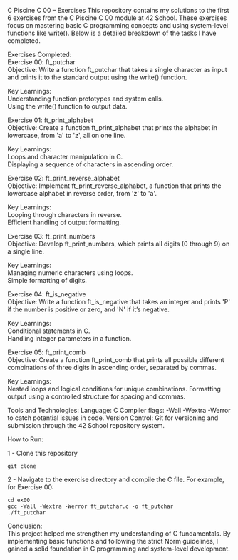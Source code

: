 C Piscine C 00 – Exercises
This repository contains my solutions to the first 6 exercises from the C Piscine C 00 module at 42 School. These exercises focus on mastering basic C programming concepts and using system-level functions like write(). Below is a detailed breakdown of the tasks I have completed.

Exercises Completed:  
Exercise 00: ft_putchar  
Objective: Write a function ft_putchar that takes a single character as input and prints it to the standard output using the write() function.  
  
Key Learnings:  
Understanding function prototypes and system calls.  
Using the write() function to output data.  
  
Exercise 01: ft_print_alphabet  
Objective: Create a function ft_print_alphabet that prints the alphabet in lowercase, from 'a' to 'z', all on one line.  
  
Key Learnings:  
Loops and character manipulation in C.  
Displaying a sequence of characters in ascending order.  
  
Exercise 02: ft_print_reverse_alphabet  
Objective: Implement ft_print_reverse_alphabet, a function that prints the lowercase alphabet in reverse order, from 'z' to 'a'.  
  
Key Learnings:  
Looping through characters in reverse.  
Efficient handling of output formatting.  
  
Exercise 03: ft_print_numbers  
Objective: Develop ft_print_numbers, which prints all digits (0 through 9) on a single line.
    
Key Learnings:  
Managing numeric characters using loops.  
Simple formatting of digits.  
  
Exercise 04: ft_is_negative  
Objective: Write a function ft_is_negative that takes an integer and prints 'P' if the number is positive or zero, and 'N' if it’s  negative.  
  
Key Learnings:  
Conditional statements in C.   
Handling integer parameters in a function.  
  
Exercise 05: ft_print_comb  
Objective: Create a function ft_print_comb that prints all possible different combinations of three digits in ascending order, separated by commas.  
  
Key Learnings:  
Nested loops and logical conditions for unique combinations.
Formatting output using a controlled structure for spacing and commas.   
  
Tools and Technologies:
Language: C
Compiler flags: -Wall -Wextra -Werror to catch potential issues in code.
Version Control: Git for versioning and submission through the 42 School repository system.

How to Run:

1 - Clone this repository

    git clone 

2 - Navigate to the exercise directory and compile the C file. For example, for Exercise 00:
  
    cd ex00
    gcc -Wall -Wextra -Werror ft_putchar.c -o ft_putchar
    ./ft_putchar

Conclusion:  
This project helped me strengthen my understanding of C fundamentals. By implementing basic functions and following the strict Norm guidelines, I gained a solid foundation in C programming and system-level development.  
